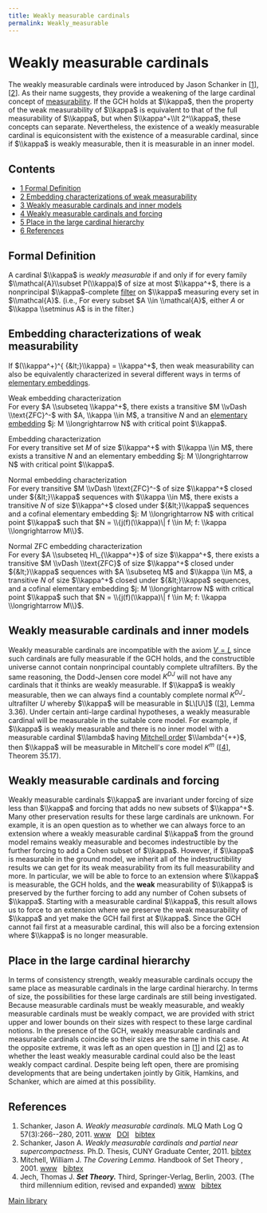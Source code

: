 ```yaml
---
title: Weakly measurable cardinals
permalink: Weakly_measurable
---
```

# Weakly measurable cardinals











  
The weakly measurable cardinals were introduced by Jason Schanker in
\[[1](#bibkey_Schanker2011:WeaklyMeasurableCardinals)\],
\[[2](#bibkey_Schanker2011:Thesis)\]. As their name suggests, they
provide a weakening of the large cardinal concept of
[measurability](/Measurable "Measurable").
If the GCH holds at $\\kappa$, then the property of the weak
measurability of $\\kappa$ is equivalent to that of the full
measurability of $\\kappa$, but when $\\kappa^+\\lt 2^\\kappa$, these
concepts can separate. Nevertheless, the existence of a weakly
measurable cardinal is equiconsistent with the existence of a measurable
cardinal, since if $\\kappa$ is weakly measurable, then it is measurable
in an inner model.



## Contents


-   [<span class="tocnumber">1</span> <span class="toctext">Formal
    Definition</span>](#Formal_Definition)
-   [<span class="tocnumber">2</span> <span class="toctext">Embedding
    characterizations of weak
    measurability</span>](#Embedding_characterizations_of_weak_measurability)
-   [<span class="tocnumber">3</span> <span class="toctext">Weakly
    measurable cardinals and inner
    models</span>](#Weakly_measurable_cardinals_and_inner_models)
-   [<span class="tocnumber">4</span> <span class="toctext">Weakly
    measurable cardinals and
    forcing</span>](#Weakly_measurable_cardinals_and_forcing)
-   [<span class="tocnumber">5</span> <span class="toctext">Place in the
    large cardinal
    hierarchy</span>](#Place_in_the_large_cardinal_hierarchy)
-   [<span class="tocnumber">6</span> <span
    class="toctext">References</span>](#References)


## Formal Definition

A cardinal $\\kappa$ is *weakly measurable* if and only if for every
family $\\mathcal{A}\\subset P(\\kappa)$ of size at most $\\kappa^+$,
there is a nonprincipal $\\kappa$-complete
[filter](/Filter "Filter")
on $\\kappa$ measuring every set in $\\mathcal{A}$. (i.e., For every
subset $A \\in \\mathcal{A}$, either $A$ or $\\kappa \\setminus A$ is in
the filter.)

## Embedding characterizations of weak measurability

If $(\\kappa^+)^{ {&lt;}\\kappa} = \\kappa^+$, then weak measurability
can also be equivalently characterized in several different ways in
terms of [elementary
embeddings](/Elementary_embedding "Elementary embedding").

Weak embedding characterization   
For every $A \\subseteq \\kappa^+$, there exists a transitive $M \\vDash
\\text{ZFC}^-$ with $A, \\kappa \\in M$, a transitive $N$ and an
[elementary
embedding](/Elementary_embedding "Elementary embedding")
$j: M \\longrightarrow N$ with critical point $\\kappa$.


Embedding characterization   
For every transitive set $M$ of size $\\kappa^+$ with $\\kappa \\in M$,
there exists a transitive $N$ and an elementary embedding $j: M
\\longrightarrow N$ with critical point $\\kappa$.


Normal embedding characterization   
For every transitive $M \\vDash \\text{ZFC}^-$ of size $\\kappa^+$
closed under ${&lt;}\\kappa$ sequences with $\\kappa \\in M$, there
exists a transitive $N$ of size $\\kappa^+$ closed under ${&lt;}\\kappa$
sequences and a cofinal elementary embedding $j: M \\longrightarrow N$
with critical point $\\kappa$ such that $N = \\{j(f)(\\kappa)\| f \\in
M; f: \\kappa \\longrightarrow M\\}$.


Normal ZFC embedding characterization   
For every $A \\subseteq H\_{\\kappa^+}$ of size $\\kappa^+$, there
exists a transitive $M \\vDash \\text{ZFC}$ of size $\\kappa^+$ closed
under ${&lt;}\\kappa$ sequences with $A \\subseteq M$ and $\\kappa \\in
M$, a transitive $N$ of size $\\kappa^+$ closed under ${&lt;}\\kappa$
sequences, and a cofinal elementary embedding $j: M \\longrightarrow N$
with critical point $\\kappa$ such that $N = \\{j(f)(\\kappa)\| f \\in
M; f: \\kappa \\longrightarrow M\\}$.

## Weakly measurable cardinals and inner models

Weakly measurable cardinals are incompatible with the axiom
<a href="/V_%3D_L" class="mw-redirect" title="V = L">$V = L$</a>
since such cardinals are fully measurable if the GCH holds, and the
constructible universe cannot contain nonprincipal countably complete
ultrafilters. By the same reasoning, the Dodd-Jensen core model $K^{DJ}$
will not have any cardinals that it thinks are weakly measurable. If
$\\kappa$ is weakly measurable, then we can always find a countably
complete normal $K^{DJ}$-ultrafilter $U$ whereby $\\kappa$ will be
measurable in $L\[U\]$ (\[[3](#bibkey_Mitchell2001:TheCoveringLemma)\],
Lemma 3.36). Under certain anti-large cardinal hypotheses, a weakly
measurable cardinal will be measurable in the suitable core model. For
example, if $\\kappa$ is weakly measurable and there is no inner model
with a measurable cardinal $\\lambda$ having
<a href="/Mitchell_order" class="mw-redirect" title="Mitchell order">Mitchell order</a>
$\\lambda^{++}$, then $\\kappa$ will be measurable in Mitchell's core
model $K^m$ (\[[4](#bibkey_Jech2003:SetTheory)\], Theorem 35.17).

## Weakly measurable cardinals and forcing

Weakly measurable cardinals $\\kappa$ are invariant under forcing of
size less than $\\kappa$ and forcing that adds no new subsets of
$\\kappa^+$. Many other preservation results for these large cardinals
are unknown. For example, it is an open question as to whether we can
always force to an extension where a weakly measurable cardinal
$\\kappa$ from the ground model remains weakly measurable and becomes
indestructible by the further forcing to add a Cohen subset of
$\\kappa$. However, if $\\kappa$ is measurable in the ground model, we
inherit all of the indestructibility results we can get for its weak
measurability from its full measurability and more. In particular, we
will be able to force to an extension where $\\kappa$ is measurable, the
GCH holds, and the **weak** measurability of $\\kappa$ is preserved by
the further forcing to add any number of Cohen subsets of $\\kappa$.
Starting with a measurable cardinal $\\kappa$, this result allows us to
force to an extension where we preserve the weak measurability of
$\\kappa$ and yet make the GCH fail first at $\\kappa$. Since the GCH
cannot fail first at a measurable cardinal, this will also be a forcing
extension where $\\kappa$ is no longer measurable.

## Place in the large cardinal hierarchy

In terms of consistency strength, weakly measurable cardinals occupy the
same place as measurable cardinals in the large cardinal hierarchy. In
terms of size, the possibilities for these large cardinals are still
being investigated. Because measurable cardinals must be weakly
measurable, and weakly measurable cardinals must be weakly compact, we
are provided with strict upper and lower bounds on their sizes with
respect to these large cardinal notions. In the presence of the GCH,
weakly measurable cardinals and measurable cardinals coincide so their
sizes are the same in this case. At the opposite extreme, it was left as
an open question in
\[[1](#bibkey_Schanker2011:WeaklyMeasurableCardinals)\] and
\[[2](#bibkey_Schanker2011:Thesis)\] as to whether the least weakly
measurable cardinal could also be the least weakly compact cardinal.
Despite being left open, there are promising developments that are being
undertaken jointly by Gitik, Hamkins, and Schanker, which are aimed at
this possibility.

## References

1.  <span id="bibkey_Schanker2011:WeaklyMeasurableCardinals">Schanker,
    Jason A. *Weakly measurable cardinals.* MLQ Math Log Q
    57(3):266--280, 2011.
    <a href="http://dx.doi.org/10.1002/malq.201010006" class="extiw">www</a>   <a href="http://web.archive.org/web/20191005075454/http://dx.doi.org/10.1002/malq.201010006" class="extiw">DOI</a>   <a href="javascript:bibpopup(&#39;@article%7BSchanker2011:WeaklyMeasurableCardinals,%20%20%20%20%20%20AUTHOR%20=%20%7BSchanker,%20Jason%20A.%7D,%3Cbr%3E%20%20%20%20%20%20TITLE%20=%20%7BWeakly%20measurable%20cardinals%7D,%3Cbr%3E%20%20%20%20%20%20YEAR%20=%20%7B2011%7D,%3Cbr%3E%20%20%20%20%20%20%20JOURNAL%20=%20%7BMLQ%20Math.%20Log.%20Q.%7D,%3Cbr%3E%20%20%20%20%20%20%20FJOURNAL%20=%20%7BMLQ.%20Mathematical%20Logic%20Quarterly%7D,%3Cbr%3E%20%20%20%20%20%20%20VOLUME%20=%20%7B57%7D,%3Cbr%3E%20%20%20%20%20%20%20NUMBER%20=%20%7B3%7D,%3Cbr%3E%20%20%20%20%20%20%20PAGES%20=%20%7B266--280%7D,%3Cbr%3E%20%20%20%20%20%20%20DOI%20=%20%7B10.1002/malq.201010006%7D,%3Cbr%3E%20%20%20%20%20%20%20URL%20=%20%7Bhttp://dx.doi.org/10.1002/malq.201010006%7D%7D&#39;)" class="bibtex">bibtex</a></span>
2.  <span id="bibkey_Schanker2011:Thesis">Schanker, Jason A. *Weakly
    measurable cardinals and partial near supercompactness.* Ph.D.
    Thesis, CUNY Graduate Center, 2011.
    <a href="javascript:bibpopup(&#39;@phdthesis%7BSchanker2011:Thesis,%20%20%20%20%20%20AUTHOR%20=%20%7BSchanker,%20Jason%20A.%7D,%3Cbr%3E%20%20%20%20%20%20TITLE%20=%20%7BWeakly%20measurable%20cardinals%20and%20partial%20near%20supercompactness%7D,%3Cbr%3E%20%20%20%20%20%20SCHOOL%20=%20%7BCUNY%20Graduate%20Center%7D,%3Cbr%3E%20%20%20%20%20%20YEAR%20=%20%7B2011%7D%7D&#39;)" class="bibtex">bibtex</a></span>
3.  <span id="bibkey_Mitchell2001:TheCoveringLemma">Mitchell, William J.
    *The Covering Lemma.* Handbook of Set Theory , 2001.
    <a href="http://www.math.cas.cz/~jech/library/mitchell/covering.ps" class="extiw">www</a>   <a href="javascript:bibpopup(&#39;@article%7BMitchell2001:TheCoveringLemma,%20%20%20%20%20%20%20AUTHOR%20=%20%7BMitchell,%20William%20J.%7D,%3Cbr%3E%20%20%20%20%20%20%20TITLE%20=%20%7BThe%20Covering%20Lemma%7D,%3Cbr%3E%20%20%20%20%20%20%20JOURNAL%20=%20%7BHandbook%20of%20Set%20Theory%7D,%3Cbr%3E%20%20%20%20%20%20%20EDITOR%20=%20%7BM.%20Foreman%20and%20A.%20Kanamori%20and%20M.%20Magidor%7D,%3Cbr%3E%20%20%20%20%20%20%20URL%20=%20%7Bhttp://www.math.cas.cz/~jech/library/mitchell/covering.ps%7D,%3Cbr%3E%20%20%20%20%20%20%20YEAR%20=%20%7B2001%7D%7D&#39;)" class="bibtex">bibtex</a></span>
4.  <span id="bibkey_Jech2003:SetTheory">Jech, Thomas J. ***Set
    Theory.*** Third, Springer-Verlag, Berlin, 2003. (The third
    millennium edition, revised and expanded)
    <a href="https://logic.wikischolars.columbia.edu/file/view/Jech%2C+T.+J.+%282003%29.+Set+Theory+%28The+3rd+millennium+ed.%29.pdf" class="extiw">www</a>   <a href="javascript:bibpopup(&#39;@book%7BJech2003:SetTheory,%20%20%20%20AUTHOR%20=%20%7BJech,%20Thomas%20J.%7D,%3Cbr%3E%20%20%20%20TITLE%20=%20%7BSet%20Theory%7D,%3Cbr%3E%20%20%20%20SERIES%20=%20%7BSpringer%20Monographs%20in%20Mathematics%7D,%3Cbr%3E%20%20%20%20%20%20NOTE%20=%20%7BThe%20third%20millennium%20edition,%20revised%20and%20expanded%7D,%3Cbr%3E%20PUBLISHER%20=%20%7BSpringer-Verlag%7D,%3Cbr%3E%20%20%20%20%20EDITION%20=%20%7BThird%7D,%3Cbr%3E%20%20%20%20%20ADDRESS%20=%20%7BBerlin%7D,%3Cbr%3E%20%20%20%20%20YEAR%20=%20%7B2003%7D,%3Cbr%3E%20%20%20%20%20URL%20=%20%7Bhttps://logic.wikischolars.columbia.edu/file/view/Jech%2C+T.+J.+%282003%29.+Set+Theory+%28The+3rd+millennium+ed.%29.pdf%7D,%3Cbr%3E%7D&#39;)" class="bibtex">bibtex</a></span>

[Main
library](/Library "Library")


